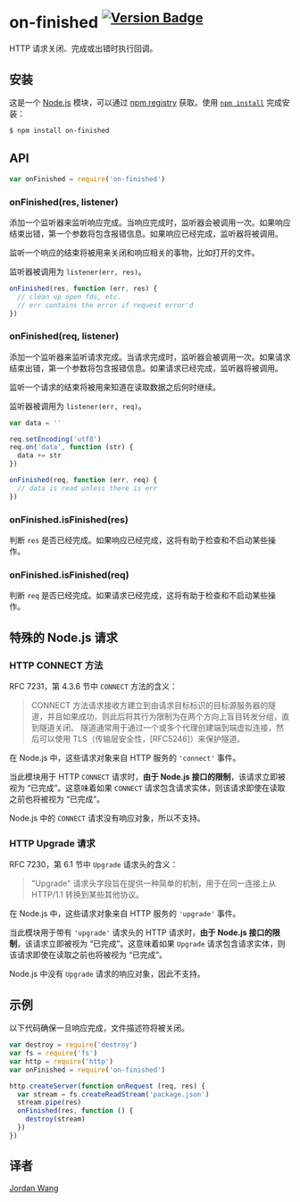 # on-finished <sup>[![Version Badge](http://versionbadg.es/jshttp/on-finished.svg)](https://www.npmjs.com/package/on-finished)</sup>

HTTP 请求关闭、完成或出错时执行回调。

## 安装

这是一个 [Node.js](https://nodejs.org/en/) 模块，可以通过 [npm registry](https://www.npmjs.com/) 获取。使用 [`npm install`](https://docs.npmjs.com/getting-started/installing-npm-packages-locally) 完成安装：

```sh
$ npm install on-finished
```

## API

```js
var onFinished = require('on-finished')
```

### onFinished(res, listener)

添加一个监听器来监听响应完成。当响应完成时，监听器会被调用一次。如果响应结束出错，第一个参数将包含报错信息。如果响应已经完成，监听器将被调用。

监听一个响应的结束将被用来关闭和响应相关的事物，比如打开的文件。 

监听器被调用为 `listener(err, res)`。

```js
onFinished(res, function (err, res) {
  // clean up open fds, etc.
  // err contains the error if request error'd
})
```

### onFinished(req, listener)

添加一个监听器来监听请求完成。当请求完成时，监听器会被调用一次。如果请求结束出错，第一个参数将包含报错信息。如果请求已经完成，监听器将被调用。

监听一个请求的结束将被用来知道在读取数据之后何时继续。 

监听器被调用为 `listener(err, req)`。

```js
var data = ''

req.setEncoding('utf8')
req.on('data', function (str) {
  data += str
})

onFinished(req, function (err, req) {
  // data is read unless there is err
})
```

### onFinished.isFinished(res)

判断 `res` 是否已经完成。如果响应已经完成，这将有助于检查和不启动某些操作。

### onFinished.isFinished(req)

判断 `req` 是否已经完成。如果请求已经完成，这将有助于检查和不启动某些操作。

## 特殊的 Node.js 请求

### HTTP CONNECT 方法

RFC 7231，第 4.3.6 节中 `CONNECT` 方法的含义：

> CONNECT 方法请求接收方建立到由请求目标标识的目标源服务器的隧道，并且如果成功，则此后将其行为限制为在两个方向上盲目转发分组，直到隧道关闭。 隧道通常用于通过一个或多个代理创建端到端虚拟连接，然后可以使用 TLS（传输层安全性，[RFC5246]）来保护隧道。

在 Node.js 中，这些请求对象来自 HTTP 服务的 `'connect'` 事件。

当此模块用于 HTTP `CONNECT` 请求时，**由于 Node.js 接口的限制**，该请求立即被视为 “已完成”。这意味着如果 `CONNECT` 请求包含请求实体，则该请求即使在读取之前也将被视为 “已完成”。

Node.js 中的 `CONNECT` 请求没有响应对象，所以不支持。

### HTTP Upgrade 请求

RFC 7230，第 6.1 节中 `Upgrade` 请求头的含义：

> "Upgrade" 请求头字段旨在提供一种简单的机制，用于在同一连接上从 HTTP/1.1 转换到某些其他协议。

在 Node.js 中，这些请求对象来自 HTTP 服务的 `'upgrade'` 事件。

当此模块用于带有 `'upgrade'` 请求头的 HTTP 请求时，**由于 Node.js 接口的限制**，该请求立即被视为 “已完成”。这意味着如果 `Upgrade` 请求包含请求实体，则该请求即使在读取之前也将被视为 “已完成”。

Node.js 中没有 `Upgrade` 请求的响应对象，因此不支持。

## 示例

以下代码确保一旦响应完成，文件描述符将被关闭。

```js
var destroy = require('destroy')
var fs = require('fs')
var http = require('http')
var onFinished = require('on-finished')

http.createServer(function onRequest (req, res) {
  var stream = fs.createReadStream('package.json')
  stream.pipe(res)
  onFinished(res, function () {
    destroy(stream)
  })
})
```

## 译者

[Jordan Wang](https://github.com/mingmingwon/)
